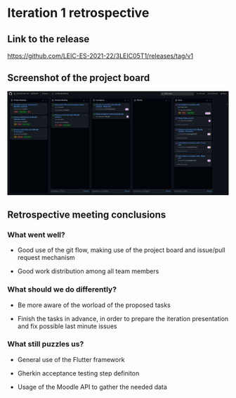 # Iteration 1 retrospective
## Link to the release 

https://github.com/LEIC-ES-2021-22/3LEIC05T1/releases/tag/v1


## Screenshot of the project board

![Iteration 1 project screenshot](../images/project_board_screenshots/iteration_1.png)


## Retrospective meeting conclusions
### What went well?

- Good use of the git flow, making use of the project board and issue/pull request mechanism

- Good work distribution among all team members


### What should we do differently?

- Be more aware of the worload of the proposed tasks

- Finish the tasks in advance, in order to prepare the iteration presentation and fix possible last minute issues


### What still puzzles us?

- General use of the Flutter framework

- Gherkin acceptance testing step definiton

- Usage of the Moodle API to gather the needed data